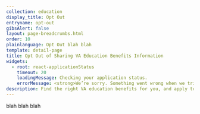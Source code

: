 ```yaml
---
collection: education
display_title: Opt Out
entryname: opt-out
gibsAlert: false
layout: page-breadcrumbs.html
order: 10
plainlanguage: Opt Out blah blah
template: detail-page
title: Opt Out of Sharing VA Education Benefits Information
widgets:
  - root: react-applicationStatus
    timeout: 20
    loadingMessage: Checking your application status.
    errorMessage: <strong>We’re sorry. Something went wrong when we tried to load your saved application.</strong><br/>Please try refreshing your browser in a few minutes.
description: Find the right VA education benefits for you, and apply to start getting help paying tuition. We can also help you find the right school or training program.
---
```


<div class="va-introtext">
blah blah blah
<div id="react-applicationStatus" class="static-page-widget"></div>

</div>
